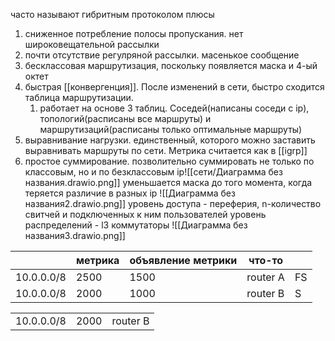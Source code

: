 часто называют гибритным протоколом
плюсы
1. сниженное потребление полосы пропускания. нет широковещательной рассылки
2. почти отсутствие регулряной рассылки. масенькое сообщение
3. бесклассовая маршрутизация, поскольку появляется маска и 4-ый октет
4. быстрая [[конвергенция]]. После изменений в сети, быстро сходится таблица маршрутизации.
	1. работает на основе 3 таблиц. Соседей(написаны соседи с ip), топологий(расписаны все маршруты) и маршрутизаций(расписаны только оптимальные маршруты)
5. выравнивание нагрузки. единственный, которого можно заставить выравнивать маршруты по сети. Метрика считается как в [[igrp]]
6.  простое суммирование. позволительно суммировать не только по классовым, но и по безклассовым ip![[сети/Диаграмма без названия.drawio.png]]
уменьшается маска до того момента, когда теряется различие в разных ip
![[Диаграмма без названия2.drawio.png]]
уровень доступа - переферия, n-количество свитчей и подключенных к ним пользователей
уровень распределений - l3 коммутаторы
![[Диаграмма без названия3.drawio.png]]

|            | метрика | объявление метрики | что-то   |     |
| ---------- | ------- | ------------------ | -------- | --- |
| 10.0.0.0/8 | 2500    | 1500               | router A | FS  |
| 10.0.0.0/8 | 2000    | 1000               | router B | S   |

|            |      |          |
| ---------- | ---- | -------- |
| 10.0.0.0/8 | 2000 | router B | 
